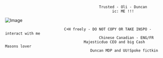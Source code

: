                                                Trusted - Oli - Duncan
                                                     ic: ME !!!
![Image](https://github.com/user-attachments/assets/bcb16337-547e-420b-82c3-cc2996bc59d9)

                               C+H freely - DO NOT COPY OR TAKE INSPO - interact with me 
                                               Chinese Canadian - ENG/FR
                                        Majesticduo CEO and big Cash Masons lover
                                           Duncan MDP and UU!Spoke fictkin 
 
